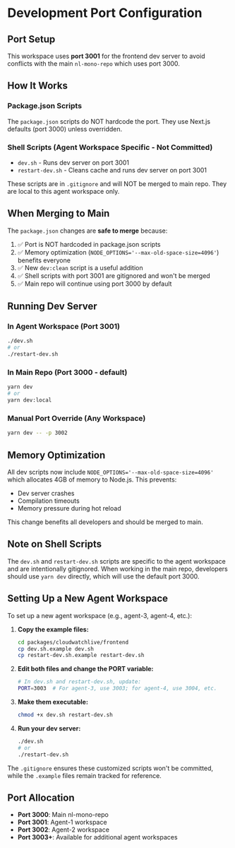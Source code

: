 # Development Port Configuration

## Port Setup

This workspace uses **port 3001** for the frontend dev server to avoid conflicts with the main `nl-mono-repo` which uses port 3000.

## How It Works

### Package.json Scripts
The `package.json` scripts do NOT hardcode the port. They use Next.js defaults (port 3000) unless overridden.

### Shell Scripts (Agent Workspace Specific - Not Committed)
- `dev.sh` - Runs dev server on port 3001
- `restart-dev.sh` - Cleans cache and runs dev server on port 3001

These scripts are in `.gitignore` and will NOT be merged to main repo. They are local to this agent workspace only.

## When Merging to Main

The `package.json` changes are **safe to merge** because:
1. ✅ Port is NOT hardcoded in package.json scripts
2. ✅ Memory optimization (`NODE_OPTIONS='--max-old-space-size=4096'`) benefits everyone
3. ✅ New `dev:clean` script is a useful addition
4. ✅ Shell scripts with port 3001 are gitignored and won't be merged
5. ✅ Main repo will continue using port 3000 by default

## Running Dev Server

### In Agent Workspace (Port 3001)
```bash
./dev.sh
# or
./restart-dev.sh
```

### In Main Repo (Port 3000 - default)
```bash
yarn dev
# or
yarn dev:local
```

### Manual Port Override (Any Workspace)
```bash
yarn dev -- -p 3002
```

## Memory Optimization

All dev scripts now include `NODE_OPTIONS='--max-old-space-size=4096'` which allocates 4GB of memory to Node.js. This prevents:
- Dev server crashes
- Compilation timeouts
- Memory pressure during hot reload

This change benefits all developers and should be merged to main.

## Note on Shell Scripts

The `dev.sh` and `restart-dev.sh` scripts are specific to the agent workspace and are intentionally gitignored. When working in the main repo, developers should use `yarn dev` directly, which will use the default port 3000.

## Setting Up a New Agent Workspace

To set up a new agent workspace (e.g., agent-3, agent-4, etc.):

1. **Copy the example files:**
   ```bash
   cd packages/cloudwatchlive/frontend
   cp dev.sh.example dev.sh
   cp restart-dev.sh.example restart-dev.sh
   ```

2. **Edit both files and change the PORT variable:**
   ```bash
   # In dev.sh and restart-dev.sh, update:
   PORT=3003  # For agent-3, use 3003; for agent-4, use 3004, etc.
   ```

3. **Make them executable:**
   ```bash
   chmod +x dev.sh restart-dev.sh
   ```

4. **Run your dev server:**
   ```bash
   ./dev.sh
   # or
   ./restart-dev.sh
   ```

The `.gitignore` ensures these customized scripts won't be committed, while the `.example` files remain tracked for reference.

## Port Allocation

- **Port 3000**: Main nl-mono-repo
- **Port 3001**: Agent-1 workspace
- **Port 3002**: Agent-2 workspace
- **Port 3003+**: Available for additional agent workspaces
